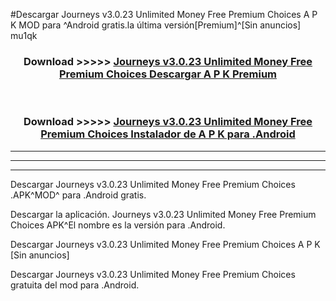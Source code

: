 #Descargar Journeys v3.0.23 Unlimited Money Free Premium Choices  A P K MOD para ^Android gratis.la última versión[Premium]^[Sin anuncios] mu1qk



<div align="center">
<h3>Download >>>>> <a href="https://es-web.web.app/?es= Journeys v3.0.23 Unlimited Money Free Premium Choices ">Journeys v3.0.23 Unlimited Money Free Premium Choices  Descargar A P K Premium</a></h3><br>

<h3>Download >>>>> <a href="https://es-web.web.app/?es= Journeys v3.0.23 Unlimited Money Free Premium Choices ">Journeys v3.0.23 Unlimited Money Free Premium Choices  Instalador de A P K para .Android</a></h3>
</div>


----------------------------------------------------------

----------------------------------------------------------

----------------------------------------------------------

Descargar Journeys v3.0.23 Unlimited Money Free Premium Choices  .APK^MOD^ para .Android gratis.

Descargar la aplicación. Journeys v3.0.23 Unlimited Money Free Premium Choices  APK^El nombre es la versión para .Android.

Descargar Journeys v3.0.23 Unlimited Money Free Premium Choices  A P K [Sin anuncios]

Descargar Journeys v3.0.23 Unlimited Money Free Premium Choices  gratuita del mod para .Android.